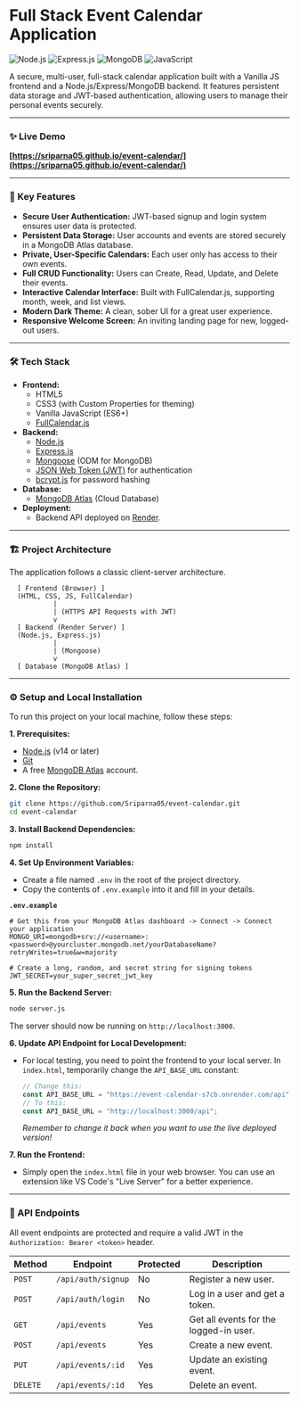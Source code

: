 # Full Stack Event Calendar Application

![Node.js](https://img.shields.io/badge/Node.js-339933?style=for-the-badge&logo=nodedotjs&logoColor=white) ![Express.js](https://img.shields.io/badge/Express.js-000000?style=for-the-badge&logo=express&logoColor=white) ![MongoDB](https://img.shields.io/badge/MongoDB-4EA94B?style=for-the-badge&logo=mongodb&logoColor=white) ![JavaScript](https://img.shields.io/badge/JavaScript-F7DF1E?style=for-the-badge&logo=javascript&logoColor=black)

A secure, multi-user, full-stack calendar application built with a Vanilla JS frontend and a Node.js/Express/MongoDB backend. It features persistent data storage and JWT-based authentication, allowing users to manage their personal events securely.

---

### ✨ Live Demo

**[https://sriparna05.github.io/event-calendar/](https://sriparna05.github.io/event-calendar/)**

---

### 🚀 Key Features

- **Secure User Authentication:** JWT-based signup and login system ensures user data is protected.
- **Persistent Data Storage:** User accounts and events are stored securely in a MongoDB Atlas database.
- **Private, User-Specific Calendars:** Each user only has access to their own events.
- **Full CRUD Functionality:** Users can Create, Read, Update, and Delete their events.
- **Interactive Calendar Interface:** Built with FullCalendar.js, supporting month, week, and list views.
- **Modern Dark Theme:** A clean, sober UI for a great user experience.
- **Responsive Welcome Screen:** An inviting landing page for new, logged-out users.

---

### 🛠️ Tech Stack

- **Frontend:**
  - HTML5
  - CSS3 (with Custom Properties for theming)
  - Vanilla JavaScript (ES6+)
  - [FullCalendar.js](https://fullcalendar.io/)
- **Backend:**
  - [Node.js](https://nodejs.org/)
  - [Express.js](https://expressjs.com/)
  - [Mongoose](https://mongoosejs.com/) (ODM for MongoDB)
  - [JSON Web Token (JWT)](https://jwt.io/) for authentication
  - [bcrypt.js](https://github.com/dcodeIO/bcrypt.js) for password hashing
- **Database:**
  - [MongoDB Atlas](https://www.mongodb.com/atlas) (Cloud Database)
- **Deployment:**
  - Backend API deployed on [Render](https://render.com/).

---

### 🏗️ Project Architecture

The application follows a classic client-server architecture.

```
  [ Frontend (Browser) ]
  (HTML, CSS, JS, FullCalendar)
           |
           | (HTTPS API Requests with JWT)
           v
  [ Backend (Render Server) ]
  (Node.js, Express.js)
           |
           | (Mongoose)
           v
  [ Database (MongoDB Atlas) ]
```

---

### ⚙️ Setup and Local Installation

To run this project on your local machine, follow these steps:

**1. Prerequisites:**

- [Node.js](https://nodejs.org/en/download/) (v14 or later)
- [Git](https://git-scm.com/downloads)
- A free [MongoDB Atlas](https://www.mongodb.com/cloud/atlas/register) account.

**2. Clone the Repository:**

```bash
git clone https://github.com/Sriparna05/event-calendar.git
cd event-calendar
```

**3. Install Backend Dependencies:**

```bash
npm install
```

**4. Set Up Environment Variables:**

- Create a file named `.env` in the root of the project directory.
- Copy the contents of `.env.example` into it and fill in your details.

**`.env.example`**

```env
# Get this from your MongoDB Atlas dashboard -> Connect -> Connect your application
MONGO_URI=mongodb+srv://<username>:<password>@yourcluster.mongodb.net/yourDatabaseName?retryWrites=true&w=majority

# Create a long, random, and secret string for signing tokens
JWT_SECRET=your_super_secret_jwt_key
```

**5. Run the Backend Server:**

```bash
node server.js
```

The server should now be running on `http://localhost:3000`.

**6. Update API Endpoint for Local Development:**

- For local testing, you need to point the frontend to your local server. In `index.html`, temporarily change the `API_BASE_URL` constant:
  ```javascript
  // Change this:
  const API_BASE_URL = "https://event-calendar-s7cb.onrender.com/api";
  // To this:
  const API_BASE_URL = "http://localhost:3000/api";
  ```
  _Remember to change it back when you want to use the live deployed version!_

**7. Run the Frontend:**

- Simply open the `index.html` file in your web browser. You can use an extension like VS Code's "Live Server" for a better experience.

---

### 📖 API Endpoints

All event endpoints are protected and require a valid JWT in the `Authorization: Bearer <token>` header.

| Method   | Endpoint           | Protected | Description                            |
| -------- | ------------------ | --------- | -------------------------------------- |
| `POST`   | `/api/auth/signup` | No        | Register a new user.                   |
| `POST`   | `/api/auth/login`  | No        | Log in a user and get a token.         |
| `GET`    | `/api/events`      | Yes       | Get all events for the logged-in user. |
| `POST`   | `/api/events`      | Yes       | Create a new event.                    |
| `PUT`    | `/api/events/:id`  | Yes       | Update an existing event.              |
| `DELETE` | `/api/events/:id`  | Yes       | Delete an event.                       |
